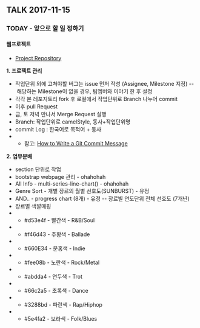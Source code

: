 
## TALK 2017-11-15

### TODAY - 앞으로 할 일 정하기
#### 웹프로젝트 
- [Project Repository](https://github.com/LearnDataVisualization/d3Contributon)

**1. 프로젝트 관리** 
- 작업단위 외에 고쳐야할 버그는 issue 먼저 작성 (Assignee, Milestone 지정)
--  해당하는 Milestone이 없을 경우, 팀멤버와 이야기 한 후 설정
- 각각 본 레포지토리 fork 후 로컬에서 작업단위로 Branch 나누어 commit
- 이후 pull Request 
- 금, 토 저녁 만나서 Merge Request 실행
- Branch: 작업단위로 camelStyle, 동사+작업단위명
- commit Log : 한국어로 목적어 + 동사
- - 참고: [How to Write a Git Commit Message](https://item4.github.io/2016-11-01/How-to-Write-a-Git-Commit-Message/)

**2. 업무분배**
- section 단위로 작업 
- bootstrap webpage 관리 - ohahohah
- All Info - multi-series-line-chart() - ohahohah
- Genre Sort - 개별 장르의 월별 선호도(SUNBURST) - 유정
- AND.. - progress chart (8개) - 유정
-- 장르별 연도단위 전체 선호도 (7개년)
- 장르별 색깔매핑
 - - #d53e4f - 빨간색 - R&B/Soul
 - - #f46d43 - 주황색 - Ballade
 - - #660E34 - 분홍색 - Indie
 - - #fee08b - 노란색 - Rock/Metal
 - - #abdda4 - 연두색 - Trot
 - - #66c2a5 - 초록색 - Dance
 - - #3288bd - 파란색 - Rap/Hiphop
 - - #5e4fa2 - 보라색 - Folk/Blues
 
